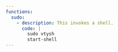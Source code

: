 ```yaml
---
functions:
  sudo:
    - description: This invokes a shell.
      code: |
        sudo vtysh
        start-shell
---
```



